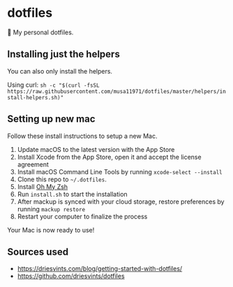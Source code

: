 # dotfiles
📄 My personal dotfiles.

## Installing just the helpers
You can also only install the helpers.  
  
Using curl: `sh -c "$(curl -fsSL https://raw.githubusercontent.com/musa11971/dotfiles/master/helpers/install-helpers.sh)"`

## Setting up new mac
Follow these install instructions to setup a new Mac.

1. Update macOS to the latest version with the App Store
2. Install Xcode from the App Store, open it and accept the license agreement
3. Install macOS Command Line Tools by running `xcode-select --install`
4. Clone this repo to `~/.dotfiles`.
5. Install [Oh My Zsh](https://github.com/robbyrussell/oh-my-zsh#getting-started)
6. Run `install.sh` to start the installation
7. After mackup is synced with your cloud storage, restore preferences by running `mackup restore`
8. Restart your computer to finalize the process

Your Mac is now ready to use!

## Sources used
- https://driesvints.com/blog/getting-started-with-dotfiles/
- https://github.com/driesvints/dotfiles